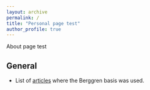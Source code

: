 ```yaml
---
layout: archive
permalink: /
title: "Personal page test"
author_profile: true
---
```



About page test

## General

- List of [articles](/page_refs.html) where the Berggren basis was used.


